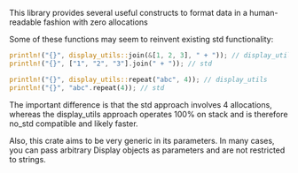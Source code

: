 This library provides several useful constructs to format data in a human-readable fashion with
zero allocations

Some of these functions may seem to reinvent existing std functionality:
```rust
println!("{}", display_utils::join(&[1, 2, 3], " + ")); // display_utils
println!("{}", ["1", "2", "3"].join(" + ")); // std

println!("{}", display_utils::repeat("abc", 4)); // display_utils
println!("{}", "abc".repeat(4)); // std
```

The important difference is that the std approach involves 4 allocations, whereas the
display_utils approach operates 100% on stack and is therefore no_std compatible and likely 
faster.

Also, this crate aims to be very generic in its parameters. In many cases, you can pass arbitrary
Display objects as parameters and are not restricted to strings.